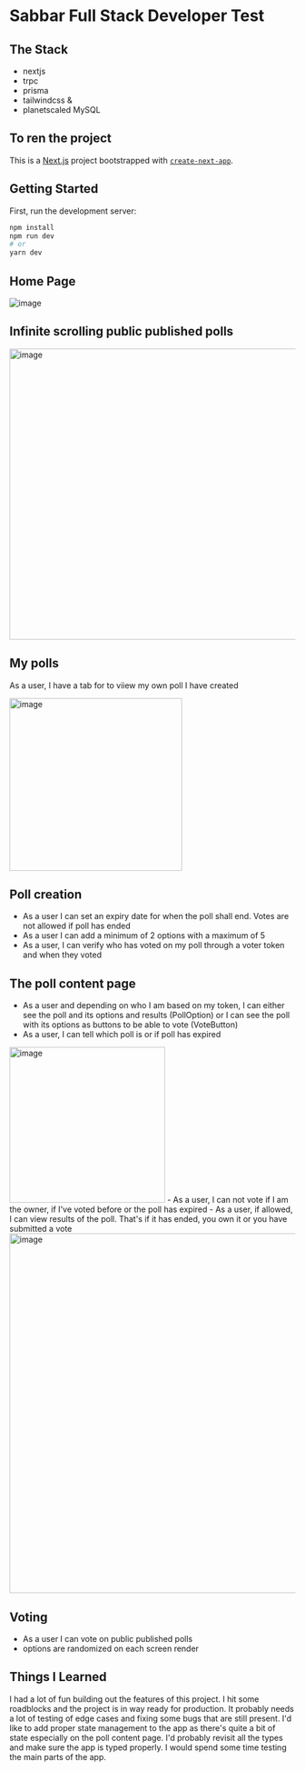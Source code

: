 # Sabbar Full Stack Developer Test

## The Stack

- nextjs
- trpc
- prisma
- tailwindcss &
- planetscaled MySQL

## To ren the project

This is a [Next.js](https://nextjs.org/) project bootstrapped with [`create-next-app`](https://github.com/vercel/next.js/tree/canary/packages/create-next-app).

## Getting Started

First, run the development server:

```bash
npm install
npm run dev
# or
yarn dev
```

## Home Page

![image](https://user-images.githubusercontent.com/17005317/190023372-8302295c-44d6-4b83-b57a-ff9490104362.png)

## Infinite scrolling public published polls

<img width="512" alt="image" src="https://user-images.githubusercontent.com/17005317/190070919-e5d69e3a-6ad7-4d18-a08a-00f115ba838d.png">

## My polls

As a user, I have a tab for to viiew my own poll I have created

<img width="304" alt="image" src="https://user-images.githubusercontent.com/17005317/190024393-3d0db9cf-dd3d-47f9-be07-83bba4f1d027.png">

## Poll creation

- As a user I can set an expiry date for when the poll shall end. Votes are not allowed if poll has ended
- As a user I can add a minimum of 2 options with a maximum of 5
- As a user, I can verify who has voted on my poll through a voter token and when they voted

## The poll content page

- As a user and depending on who I am based on my token, I can either see the poll and its options and results (PollOption) or I can see the poll with its options as buttons to be able to vote (VoteButton)
- As a user, I can tell which poll is or if poll has expired

<img width="274" alt="image" src="https://user-images.githubusercontent.com/17005317/190025426-08bea90e-e350-4e0d-a920-bb4cf9ce5b89.png">
- As a user, I can not vote if I am the owner, if I've voted before or the poll has expired
- As a user, if allowed, I can view results of the poll. That's if it has ended, you own it or you have submitted a vote

<img width="633" alt="image" src="https://user-images.githubusercontent.com/17005317/190025515-96e836e7-d89f-409b-bd9e-efb56f3b95e8.png">

## Voting

- As a user I can vote on public published polls
- options are randomized on each screen render

## Things I Learned

I had a lot of fun building out the features of this project. I hit some roadblocks and the project is in way ready for production. It probably needs a lot of testing of edge cases and fixing some bugs that are still present. I'd like to add proper state management to the app as there's quite a bit of state especially on the poll content page. I'd probably revisit all the types and make sure the app is typed properly. I would spend some time testing the main parts of the app.
